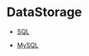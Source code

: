 ﻿# DataStorage

- [SQL](https://github.com/THM-TheoreM/AboutData/tree/DataStorage/SQL)

- [MySQL](https://github.com/THM-TheoreM/AboutData/tree/DataStorage/MySQL) 
